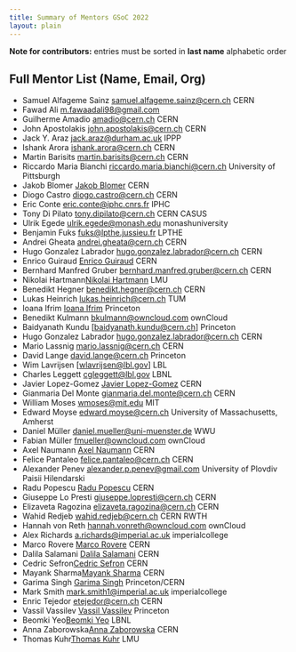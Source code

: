 ```yaml
---
title: Summary of Mentors GSoC 2022
layout: plain
---
```


**Note for contributors:** entries must be sorted in **last name** alphabetic order

## Full Mentor List (Name, Email, Org)
* Samuel Alfageme Sainz [samuel.alfageme.sainz@cern.ch](mailto:samuel.alfageme.sainz@cern.ch) CERN
* Fawad Ali [m.fawaadali98@gmail.com](mailto:m.fawaadali98@gmail.com)
* Guilherme Amadio [amadio@cern.ch](mailto:amadio@cern.ch) CERN
* John Apostolakis [john.apostolakis@cern.ch](mailto:john.apostolakis@cern.ch) CERN
* Jack Y. Araz [jack.araz@durham.ac.uk](mailto:jack.araz@durham.ac.uk) IPPP
* Ishank Arora [ishank.arora@cern.ch](mailto:ishank.arora@cern.ch) CERN
* Martin Barisits [martin.barisits@cern.ch](mailto:martin.barisits@cern.ch) CERN
* Riccardo Maria Bianchi [riccardo.maria.bianchi@cern.ch](mailto:riccardo.maria.bianchi@cern.ch) University of Pittsburgh
* Jakob Blomer [Jakob Blomer](mailto:jblomer@cern.ch) CERN
* Diogo Castro [diogo.castro@cern.ch](mailto:diogo.castro@cern.ch) CERN
* Eric Conte [eric.conte@iphc.cnrs.fr](mailto:eric.conte@iphc.cnrs.fr) IPHC
* Tony Di Pilato [tony.dipilato@cern.ch](mailto:tony.dipilato@cern.ch) CERN CASUS
* Ulrik Egede [ulrik.egede@monash.edu](mailto:ulrik.egede@monash.edu) monashuniversity
* Benjamin Fuks [fuks@lpthe.jussieu.fr](mailto:fuks@lpthe.jussieu.fr) LPTHE
* Andrei Gheata [andrei.gheata@cern.ch](mailto:andrei.gheata@cern.ch) CERN
* Hugo Gonzalez Labrador [hugo.gonzalez.labrador@cern.ch](mailto:hugo.gonzalez.labrador@cern.ch) CERN
* Enrico Guiraud [Enrico Guiraud](mailto:enrico.guiraud@cern.ch) CERN
* Bernhard Manfred Gruber [bernhard.manfred.gruber@cern.ch](mailto:bernhard.manfred.gruber@cern.ch) CERN
* Nikolai Hartmann[Nikolai Hartmann](mailto:nikolai.hartmann@physik.uni-muenchen.de) LMU
* Benedikt Hegner [benedikt.hegner@cern.ch](mailto:benedikt.hegner@cern.ch) CERN
* Lukas Heinrich [lukas.heinrich@cern.ch](mailto:lukas.heinrich@cern.ch) TUM
* Ioana Ifrim [Ioana Ifrim](mailto:ioana.ifrim@cern.ch) Princeton
* Benedikt Kulmann [bkulmann@owncloud.com](mailto:bkulmann@owncloud.com) ownCloud
* Baidyanath Kundu [baidyanath.kundu@cern.ch] Princeton
* Hugo Gonzalez Labrador [hugo.gonzalez.labrador@cern.ch](mailto:hugo.gonzalez.labrador@cern.ch) CERN
* Mario Lassnig [mario.lassnig@cern.ch](mailto:mario.lassnig@cern.ch) CERN
* David Lange [david.lange@cern.ch](mailto:david.lange@cern.ch) Princeton
* Wim Lavrijsen [wlavrijsen@lbl.gov] LBL
* Charles Leggett [cgleggett@lbl.gov](mailto:cgleggett@lbl.gov) LBNL
* Javier Lopez-Gomez [Javier Lopez-Gomez](mailto:j.lopez@cern.ch) CERN
* Gianmaria Del Monte [gianmaria.del.monte@cern.ch](mailto:gianmaria.del.monte@cern.ch) CERN
* William Moses [wmoses@mit.edu](mailto:wmoses@mit.edu) MIT
* Edward Moyse [edward.moyse@cern.ch](mailto:edward.moyse@cern.ch) University of Massachusetts, Amherst
* Daniel Müller [daniel.mueller@uni-muenster.de](mailto:daniel.mueller@uni-muenster.de) WWU
* Fabian Müller [fmueller@owncloud.com](mailto:fmueller@owncloud.com) ownCloud
* Axel Naumann [Axel Naumann](mailto:Axel.Naumann@cern.ch) CERN
* Felice Pantaleo [felice.pantaleo@cern.ch](mailto:felice.pantaleo@cern.ch) CERN
* Alexander Penev [alexander.p.penev@gmail.com](mailto:alexander.p.penev@gmail.com) University of Plovdiv Paisii Hilendarski
* Radu Popescu [Radu Popescu](mailto:radu.popescu@cern.ch) CERN
* Giuseppe Lo Presti [giuseppe.lopresti@cern.ch](mailto:giuseppe.lopresti@cern.ch) CERN
* Elizaveta Ragozina [elizaveta.ragozina@cern.ch](mailto:elizaveta.ragozina@cern.ch) CERN
* Wahid Redjeb [wahid.redjeb@cern.ch](mailto:wahid.redjeb@cern.ch) CERN RWTH
* Hannah von Reth [hannah.vonreth@owncloud.com](mailto:hannah.vonreth@owncloud.com) ownCloud
* Alex Richards [a.richards@imperial.ac.uk](mailto:a.richards@imperial.ac.uk) imperialcollege
* Marco Rovere [Marco Rovere](mailto:marco.rovere@cern.ch) CERN
* Dalila Salamani [Dalila Salamani](mailto:dalila.salamani@cern.ch) CERN
* Cedric Sefron[Cedric Sefron](mailto:cedric.sefron@cern.ch) CERN
* Mayank Sharma[Mayank Sharma](mailto:mayank.sharma@cern.ch) CERN
* Garima Singh [Garima Singh](mailto:garima.singh@cern.ch) Princeton/CERN
* Mark Smith [mark.smith1@imperial.ac.uk](mailto:mark.smith1@imperial.ac.uk) imperialcollege
* Enric Tejedor [etejedor@cern.ch](mailto:etejedor@cern.ch) CERN
* Vassil Vassilev [Vassil Vassilev](mailto:vvasilev@cern.ch) Princeton
* Beomki Yeo[Beomki Yeo](mailto:beomki.yeo@berkeley.edu) LBNL
* Anna Zaborowska[Anna Zaborowska](mailto:anna.zaborowska@cern.ch) CERN
* Thomas Kuhr[Thomas Kuhr](mailto:Thomas.Kuhr@lmu.de) LMU

